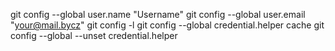 git config --global user.name "Username"
git config --global user.email "your@mail.bycz"
git config -l
git config --global credential.helper cache
git config --global --unset credential.helper
